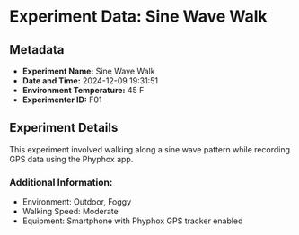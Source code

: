 # Experiment Data: Sine Wave Walk

## Metadata
- **Experiment Name:** Sine Wave Walk
- **Date and Time:** 2024-12-09 19:31:51
- **Environment Temperature:** 45 F
- **Experimenter ID:** F01

## Experiment Details
This experiment involved walking along a sine wave pattern while recording GPS data using the Phyphox app.

### Additional Information:
- Environment: Outdoor, Foggy
- Walking Speed: Moderate
- Equipment: Smartphone with Phyphox GPS tracker enabled